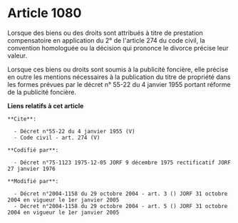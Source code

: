 # Article 1080

Lorsque des biens ou des droits sont attribués à titre de prestation compensatoire en application du 2° de l'article 274 du
code civil, la convention homologuée ou la décision qui prononce le divorce précise leur valeur. 

Lorsque ces biens ou droits sont soumis à la publicité foncière, elle précise en outre les mentions nécessaires à la
publication du titre de propriété dans les formes prévues par le décret n° 55-22 du 4 janvier 1955 portant réforme de la
publicité foncière.

**Liens relatifs à cet article**

	**Cite**:

	  - Décret n°55-22 du 4 janvier 1955 (V)
	  - Code civil - art. 274 (V)

	**Codifié par**:

	  - Décret n°75-1123 1975-12-05 JORF 9 décembre 1975 rectificatif JORF 27 janvier 1976

	**Modifié par**:

	  - Décret n°2004-1158 du 29 octobre 2004 - art. 3 () JORF 31 octobre 2004 en vigueur le 1er janvier 2005
	  - Décret n°2004-1158 du 29 octobre 2004 - art. 5 () JORF 31 octobre 2004 en vigueur le 1er janvier 2005

